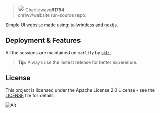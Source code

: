 

> <img  style="border-radius: 300px;"  src="https://japi.rest/discord/v1/user/902937010103275581/avatar?size=512"  width="20"/> Charliewave<strong>#1754</strong><br/> chrlwv/website run-source repo.

Simple UI website made using: tailwindcss and nextjs.

## Deployment & Features

All the sessions are maintained on  `netlify`  by  [sklz.](https://skillzl.me/)

> **Tip:** Always use the lastest release for better experience.


## License
This project is licensed under the Apache License 2.0 License - see the [LICENSE](https://github.com/skillzl/image-api/blob/main/LICENSE) file for details.

![Alt](https://repobeats.axiom.co/api/embed/1ed508f6c8c81b99c89455b67b5f34d5d4c81bb2.svg "Repobeats analytics image")
